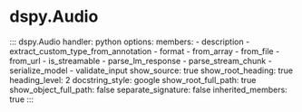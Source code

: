# dspy.Audio

<!-- START_API_REF -->
::: dspy.Audio
    handler: python
    options:
        members:
            - description
            - extract_custom_type_from_annotation
            - format
            - from_array
            - from_file
            - from_url
            - is_streamable
            - parse_lm_response
            - parse_stream_chunk
            - serialize_model
            - validate_input
        show_source: true
        show_root_heading: true
        heading_level: 2
        docstring_style: google
        show_root_full_path: true
        show_object_full_path: false
        separate_signature: false
        inherited_members: true
:::
<!-- END_API_REF -->
